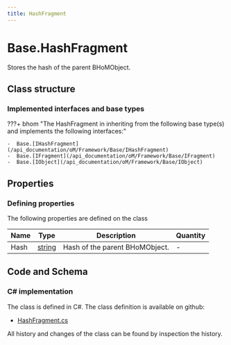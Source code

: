 ```yaml
---
title: HashFragment
---
```


# Base.HashFragment

Stores the hash of the parent BHoMObject.

## Class structure

### Implemented interfaces and base types

???+ bhom "The HashFragment in inheriting from the following base type(s) and implements the following interfaces:"

    -  Base.[IHashFragment](/api_documentation/oM/Framework/Base/IHashFragment)
    -  Base.[IFragment](/api_documentation/oM/Framework/Base/IFragment)
    -  Base.[IObject](/api_documentation/oM/Framework/Base/IObject)


## Properties



### Defining properties

The following properties are defined on the class

| Name             | Type             | Description      | Quantity         |
|------------------|------------------|------------------|------------------|
| Hash | [string](https://learn.microsoft.com/en-us/dotnet/api/System.String?view=netstandard-2.0) | Hash of the parent BHoMObject. | - |


## Code and Schema

### C# implementation

The class is defined in C#. The class definition is available on github:

- [HashFragment.cs](https://github.com/BHoM/BHoM/blob/develop/BHoM/HashFragment.cs)

All history and changes of the class can be found by inspection the history.
